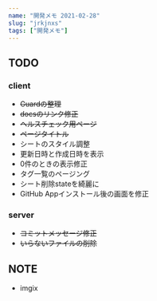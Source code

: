```yaml
---
name: "開発メモ 2021-02-28"
slug: "jrkjnxs"
tags: ["開発メモ"]
---
```


## TODO

### client

- ~~Guardの整理~~
- ~~docsのリンク修正~~
- ~~ヘルスチェック用ページ~~
- ~~ページタイトル~~
- シートのスタイル調整
- 更新日時と作成日時を表示
- 0件のときの表示修正
- タグ一覧のページング
- シート削除stateを綺麗に
- GitHub Appインストール後の画面を修正


### server

- ~~コミットメッセージ修正~~
- ~~いらないファイルの削除~~


## NOTE

- imgix

